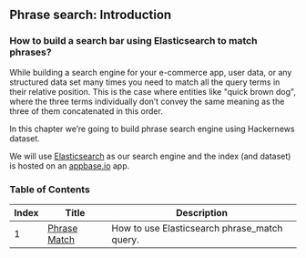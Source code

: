 ## Phrase search: Introduction

### How to build a search bar using Elasticsearch to match phrases?

While building a search engine for your e-commerce app, user data, or any structured data set many times you need to match all the query terms in their relative position. This is the case where entities like "quick brown dog", where the three terms individually don’t convey the same meaning as the three of them concatenated in this order.

In this chapter we’re going to build phrase search engine using Hackernews dataset.

We will use [Elasticsearch](https://www.elastic.co/products/elasticsearch) as our search engine and the index (and dataset) is hosted on an [appbase.io](https://appbase.io) app.

### Table of Contents

| Index     | Title    | Description |
| ---------- | ---------- |---------|
| 1          | [Phrase Match](https://appbaseio.gitbooks.io/esc/content/phrase-search/phrase_match.html) | How to use Elasticsearch phrase_match query. |

